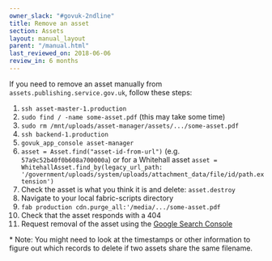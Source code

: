 ```yaml
---
owner_slack: "#govuk-2ndline"
title: Remove an asset
section: Assets
layout: manual_layout
parent: "/manual.html"
last_reviewed_on: 2018-06-06
review_in: 6 months
---
```


If you need to remove an asset manually from `assets.publishing.service.gov.uk`,
follow these steps:

1. `ssh asset-master-1.production`
2. `sudo find / -name some-asset.pdf` (this may take some time)
3. `sudo rm /mnt/uploads/asset-manager/assets/.../some-asset.pdf`
4. `ssh backend-1.production`
5. `govuk_app_console asset-manager`
6. `asset = Asset.find("asset-id-from-url")` (e.g. `57a9c52b40f0b608a700000a`) or for a Whitehall asset `asset = WhitehallAsset.find_by(legacy_url_path: '/government/uploads/system/uploads/attachment_data/file/id/path.extension')`
7. Check the asset is what you think it is and delete: `asset.destroy`
8. Navigate to your local fabric-scripts directory
9. `fab production cdn.purge_all:'/media/.../some-asset.pdf`
10. Check that the asset responds with a 404
11. Request removal of the asset using the [Google Search Console](https://www.google.com/webmasters/tools/removals)

\* Note: You might need to look at the timestamps or other information to figure
out which records to delete if two assets share the same filename.
